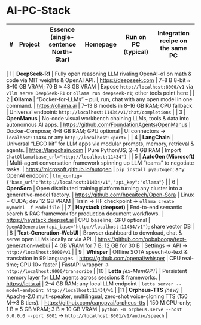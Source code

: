 # AI-PC-Stack

| **#** | **Project** | **Essence (single-sentence North-Star)** | **Homepage** | **Run on PC (typical)** | **Integration recipe on the same PC** |
|-------|-------------|------------------------------------------|--------------|-------------------------|----------------------------------------|

| 1 | **DeepSeek-R1** | Fully open reasoning LLM rivaling OpenAI-o1 on math & code via MIT weights & OpenAI API. | https://deepseek.com | 7–8 B 8-bit ≈ 8–10 GB VRAM; 70 B ≥ 48 GB VRAM | Expose `http://localhost:8000/v1` via `vllm serve DeepSeek-R1` or `ollama run deepseek-r1`; other tools point here |
| 2 | **Ollama** | “Docker-for-LLMs” – pull, run, chat with any open model in one command. | https://ollama.ai | 7–13 B models in 8–16 GB RAM; CPU fallback | Universal endpoint: `http://localhost:11434/v1/chat/completions` |
| 3 | **OpenManus** | No-code visual workbench chaining LLMs, tools & data into autonomous AI apps. | https://github.com/FoundationAgents/OpenManus | Docker-Compose; 4–8 GB RAM; GPU optional | UI connectors → `localhost:11434` or any `http://localhost:<port>` |
| 4 | **LangChain** | Universal “LEGO kit” for LLM apps via modular prompts, memory, retrieval & agents. | https://langchain.com | Pure Python/JS; 2–4 GB RAM | Import `ChatOllama(base_url="http://localhost:11434")` |
| 5 | **AutoGen (Microsoft)** | Multi-agent conversation framework spinning up LLM “teams” to negotiate tasks. | https://microsoft.github.io/autogen | `pip install pyautogen`; any OpenAI endpoint | `llm_config={"base_url":"http://localhost:11434/v1","api_key":"ollama"}` |
| 6 | **OpenSora** | Open distributed training platform turning any cluster into a generative-model factory. | https://github.com/hpcaitech/Open-Sora | Linux + CUDA; dev 12 GB VRAM | Train → HF checkpoint → `ollama create mymodel -f Modelfile` |
| 7 | **Haystack (deepset)** | End-to-end semantic search & RAG framework for production document workflows. | https://haystack.deepset.ai | CPU baseline; GPU optional | `OpenAIGenerator(api_base="http://localhost:11434/v1")`; share vector DB |
| 8 | **Text-Generation-WebUI** | Browser dashboard to download, chat & serve open LLMs locally or via API. | https://github.com/oobabooga/text-generation-webui | 4 GB VRAM for 7 B; 12 GB for 30 B | Settings → API → `http://localhost:5000/v1` |
| 9 | **Whisper** | Offline SOTA speech-to-text & translation in 99 languages. | https://github.com/openai/whisper | CPU real-time; GPU 10× faster | FastAPI wrapper → `http://localhost:9000/transcribe` |
|10 | **Letta** *(ex-MemGPT)* | Persistent memory layer for LLM agents across sessions & frameworks. | https://letta.ai | 2–4 GB RAM; any local LLM endpoint | `letta server --model-endpoint http://localhost:11434/v1` |
|11 | **Orpheus-TTS** *(new)* | Apache-2.0 multi-speaker, multilingual, zero-shot voice-cloning TTS (150 M→3 B tiers). | https://github.com/canopyai/orpheus-tts | 150 M CPU-only; 1 B ≈ 5 GB VRAM; 3 B ≈ 10 GB VRAM | `python -m orpheus.serve --host 0.0.0.0 --port 8001` → `http://localhost:8001/v1/audio/speech` |
